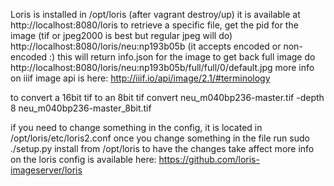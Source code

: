 Loris is installed in /opt/loris (after vagrant destroy/up)
it is available at http://localhost:8080/loris
to retrieve a specific file, get the pid for the image (tif or jpeg2000 is best but regular jpeg will do)
http://localhost:8080/loris/neu:np193b05b (it accepts encoded or non-encoded :)
this will return info.json for the image
to get back full image do http://localhost:8080/loris/neu:np193b05b/full/full/0/default.jpg
more info on iiif image api is here: http://iiif.io/api/image/2.1/#terminology


to convert a 16bit tif to an 8bit tif
convert neu_m040bp236-master.tif -depth 8 neu_m040bp236-master_8bit.tif

if you need to change something in the config, it is located in /opt/loris/etc/loris2.conf
once you change something in the file run sudo ./setup.py install from /opt/loris to have the changes take affect
more info on the loris config is available here: https://github.com/loris-imageserver/loris
